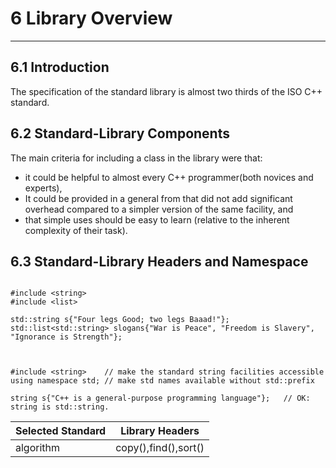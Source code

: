 # 6 Library Overview

------------------------

## 6.1 Introduction

  The specification of the standard library is almost two thirds of the ISO C++ standard.

## 6.2 Standard-Library Components

The main criteria for including a class in the library were that:
- it could be helpful to almost every C++ programmer(both novices and experts),
- It could be provided in a general from that did not add significant overhead compared to a simpler version of the same facility, and
- that simple uses should be easy to learn (relative to the inherent complexity of their task).

## 6.3 Standard-Library Headers and Namespace

```

#include <string>
#include <list>

std::string s{"Four legs Good; two legs Baaad!"};
std::list<std::string> slogans{"War is Peace", "Freedom is Slavery", "Ignorance is Strength"};


```
```

#include <string>    // make the standard string facilities accessible
using namespace std; // make std names available without std::prefix

string s{"C++ is a general-purpose programming language"};   // OK: string is std::string.

```

| Selected Standard  | Library Headers      |
|--------------------|----------------------|
|  algorithm         |copy(),find(),sort()  |



